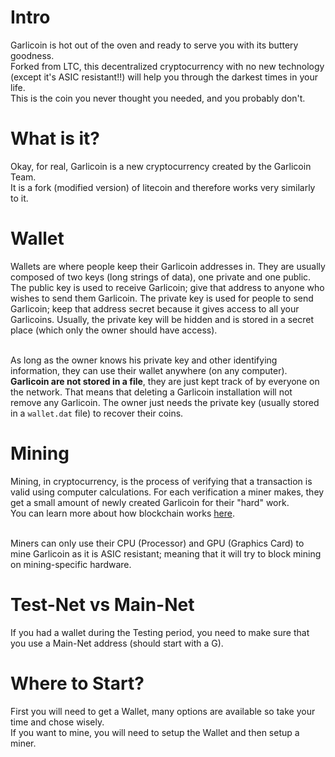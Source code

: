 # Intro
Garlicoin is hot out of the oven and ready to serve you with its buttery goodness.  
Forked from LTC, this decentralized cryptocurrency with no new technology (except it's ASIC resistant!!) will help you through the darkest times in your life.  
This is the coin you never thought you needed, and you probably don't.  

# What is it?
Okay, for real, Garlicoin is a new cryptocurrency created by the Garlicoin Team.  
It is a fork (modified version) of litecoin and therefore works very similarly to it.

# Wallet
Wallets are where people keep their Garlicoin addresses in. They are usually composed of two keys (long strings of data), one private and one public. The public key is used to receive Garlicoin; give that address to anyone who wishes to send them Garlicoin. The private key is used for people to send Garlicoin; keep that address secret because it gives access to all your Garlicoins. Usually, the private key will be hidden and is stored in a secret place (which only the owner should have access).  
<br>

As long as the owner knows his private key and other identifying information, they can use their wallet anywhere (on any computer).
**Garlicoin are not stored in a file**, they are just kept track of by everyone on the network. That means that deleting a Garlicoin installation will not remove any Garlicoin. The owner just needs the private key (usually stored in a `wallet.dat` file) to recover their coins.

# Mining
Mining, in cryptocurrency, is the process of verifying that a transaction is valid using computer calculations. For each verification a miner makes, they get a small amount of newly created Garlicoin for their "hard" work.  
You can learn more about how blockchain works [here](https://www.youtube.com/watch?v=bBC-nXj3Ng4).  
<br>

Miners can only use their CPU (Processor) and GPU (Graphics Card) to mine Garlicoin as it is ASIC resistant; meaning that it will try to block mining on mining-specific hardware.

# Test-Net vs Main-Net
If you had a wallet during the Testing period, you need to make sure that you use a Main-Net address (should start with a G).
<br>

# Where to Start?
First you will need to get a Wallet, many options are available so take your time and chose wisely.  
If you want to mine, you will need to setup the Wallet and then setup a miner.
